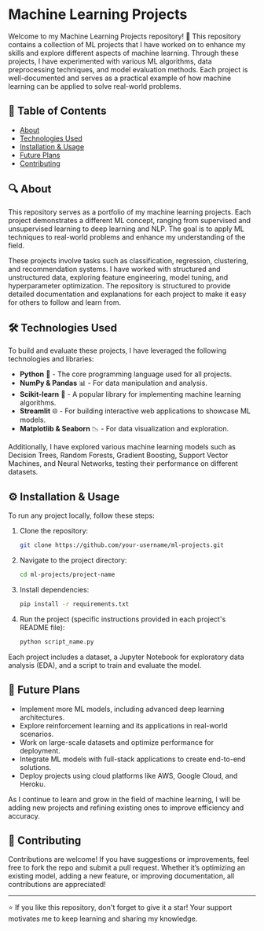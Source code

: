 # Machine Learning Projects

Welcome to my Machine Learning Projects repository! 🚀 This repository contains a collection of ML projects that I have worked on to enhance my skills and explore different aspects of machine learning. Through these projects, I have experimented with various ML algorithms, data preprocessing techniques, and model evaluation methods. Each project is well-documented and serves as a practical example of how machine learning can be applied to solve real-world problems.

## 📌 Table of Contents
- [About](#about)
- [Technologies Used](#technologies-used)
- [Installation & Usage](#installation--usage)
- [Future Plans](#future-plans)
- [Contributing](#contributing)

## 🔍 About
This repository serves as a portfolio of my machine learning projects. Each project demonstrates a different ML concept, ranging from supervised and unsupervised learning to deep learning and NLP. The goal is to apply ML techniques to real-world problems and enhance my understanding of the field. 

These projects involve tasks such as classification, regression, clustering, and recommendation systems. I have worked with structured and unstructured data, exploring feature engineering, model tuning, and hyperparameter optimization. The repository is structured to provide detailed documentation and explanations for each project to make it easy for others to follow and learn from.

## 🛠 Technologies Used
To build and evaluate these projects, I have leveraged the following technologies and libraries:
- **Python** 🐍 - The core programming language used for all projects.
- **NumPy & Pandas** 📊 - For data manipulation and analysis.
- **Scikit-learn** 🤖 - A popular library for implementing machine learning algorithms.
- **Streamlit** 🌐 - For building interactive web applications to showcase ML models.
- **Matplotlib & Seaborn** 📉 - For data visualization and exploration.

Additionally, I have explored various machine learning models such as Decision Trees, Random Forests, Gradient Boosting, Support Vector Machines, and Neural Networks, testing their performance on different datasets.

## ⚙️ Installation & Usage
To run any project locally, follow these steps:

1. Clone the repository:
   ```bash
   git clone https://github.com/your-username/ml-projects.git
   ```
2. Navigate to the project directory:
   ```bash
   cd ml-projects/project-name
   ```
3. Install dependencies:
   ```bash
   pip install -r requirements.txt
   ```
4. Run the project (specific instructions provided in each project's README file):
   ```bash
   python script_name.py
   ```

Each project includes a dataset, a Jupyter Notebook for exploratory data analysis (EDA), and a script to train and evaluate the model. 

## 🚀 Future Plans
- Implement more ML models, including advanced deep learning architectures.
- Explore reinforcement learning and its applications in real-world scenarios.
- Work on large-scale datasets and optimize performance for deployment.
- Integrate ML models with full-stack applications to create end-to-end solutions.
- Deploy projects using cloud platforms like AWS, Google Cloud, and Heroku.

As I continue to learn and grow in the field of machine learning, I will be adding new projects and refining existing ones to improve efficiency and accuracy.

## 🤝 Contributing
Contributions are welcome! If you have suggestions or improvements, feel free to fork the repo and submit a pull request. Whether it’s optimizing an existing model, adding a new feature, or improving documentation, all contributions are appreciated!

---

⭐ If you like this repository, don't forget to give it a star! Your support motivates me to keep learning and sharing my knowledge.

